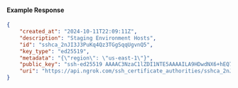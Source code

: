 <!-- Code generated for API Clients. DO NOT EDIT. -->

#### Example Response

```json
{
	"created_at": "2024-10-11T22:09:11Z",
	"description": "Staging Environment Hosts",
	"id": "sshca_2nJI3J3PuKq4Qz3TGgSqqUgvnQ5",
	"key_type": "ed25519",
	"metadata": "{\"region\": \"us-east-1\"}",
	"public_key": "ssh-ed25519 AAAAC3NzaC1lZDI1NTE5AAAAILA9HDwdNX6+hEQ7wzoJMMmHa70If1yKxCv8JZYYtB0Z",
	"uri": "https://api.ngrok.com/ssh_certificate_authorities/sshca_2nJI3J3PuKq4Qz3TGgSqqUgvnQ5"
}
```
